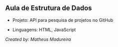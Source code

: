 <h2>Aula de Estrutura de Dados</h2>

* Projeto: API para pesquisa de projetos no GitHub

* Linguagens: HTML, JavaScript

_Created by: Matheus Madureira_
